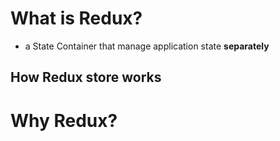 # What is Redux?
- a State Container that manage application state <b> separately </b>

## How Redux store works

# Why Redux?
